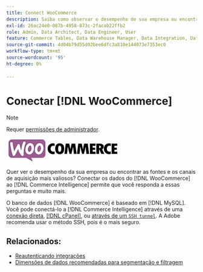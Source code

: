 ```yaml
---
title: Connect WooCommerce
description: Saiba como observar o desempenho de sua empresa ou encontrar as fontes e os canais de aquisição mais valiosos.
exl-id: 26ac24e0-087b-4958-873c-2facab22ffb2
role: Admin, Data Architect, Data Engineer, User
feature: Commerce Tables, Data Warehouse Manager, Data Integration, Data Import/Export
source-git-commit: 4d04b79d55d02bee6dfc3a810e144073e7353ec0
workflow-type: tm+mt
source-wordcount: '95'
ht-degree: 0%

---
```


# Conectar [!DNL WooCommerce]

>[!NOTE]
>
>Requer [permissões de administrador](../../../administrator/user-management/user-management.md).

![Logotipo do WooCommerce](../../../assets/WooCommerce-Logo.jpg)

Quer ver o desempenho da sua empresa ou encontrar as fontes e os canais de aquisição mais valiosos? Conectar os dados do [!DNL WooCommerce] ao [!DNL Commerce Intelligence] permite que você responda a essas perguntas e muito mais.

O banco de dados [!DNL WooCommerce] é baseado em [!DNL MySQL]. Você pode conectá-lo a [!DNL Commerce Intelligence] através de uma [conexão direta](../integrations/mysql-via-a-direct-connection.md), [[!DNL cPanel]](../integrations/mysql-via-cpanel.md), ou [através de um `SSH tunnel`](../integrations/mysql-via-ssh-tunnel.md). A Adobe recomenda usar o método SSH, pois é o mais seguro.

## Relacionados:

* [Reautenticando integrações](https://experienceleague.adobe.com/docs/commerce-knowledge-base/kb/how-to/mbi-reauthenticating-integrations.html)
* [Dimensões de dados recomendadas para segmentação e filtragem](../../../best-practices/segment-filter.md)
